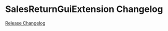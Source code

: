 # SalesReturnGuiExtension Changelog

[Release Changelog](https://github.com/spryker/sales-return-gui-extension/releases)
